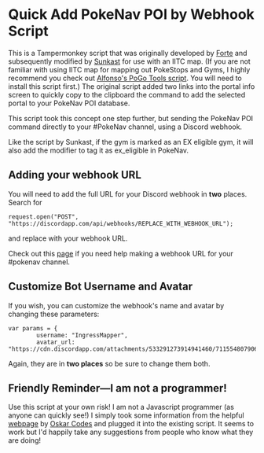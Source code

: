 # Quick Add PokeNav POI by Webhook Script

This is a Tampermonkey script that was originally developed by [Forte](https://github.com/pkmngots/iitc-plugins) and subsequently modified by [Sunkast](https://gist.github.com/sunkast/f38961398f91b7a31e4d29e46dd1264a) for use with an IITC map. (If you are not familiar with using IITC map for mapping out PokeStops and Gyms, I highly recommend you check out [Alfonso's PoGo Tools script](https://gitlab.com/AlfonsoML/pogo-s2/-/wikis/How-to-add-new-PoI-to-your-city). You will need to install this script first.) The original script added two links into the portal info screen to quickly copy to the clipboard the command to add the selected portal to your PokeNav POI database.

This script took this concept one step further, but sending the PokeNav POI command directly to your #PokeNav channel, using a Discord webhook.

Like the script by Sunkast, if the gym is marked as an EX eligible gym, it will also add the modifier to tag it as ex_eligible in PokeNav.

## Adding your webhook URL

You will need to add the full URL for your Discord webhook in **two** places. Search for
```
request.open("POST", "https://discordapp.com/api/webhooks/REPLACE_WITH_WEBHOOK_URL");
```
and replace with your webhook URL.

Check out this [page](https://support.discord.com/hc/en-us/articles/228383668-Intro-to-Webhooks?page=1) if you need help making a webhook URL for your #pokenav channel.

## Customize Bot Username and Avatar

If you wish, you can customize the webhook's name and avatar by changing these parameters:
```
var params = {
        username: "IngressMapper",
        avatar_url: "https://cdn.discordapp.com/attachments/533291273914941460/711554807906959411/IngressMapper.jpg",
```
Again, they are in **two places** so be sure to change them both.

## Friendly Reminder—I am not a programmer!

Use this script at your own risk! I am not a Javascript programmer (as anyone can quickly see!) I simply took some information from the helpful [webpage](https://dev.to/oskarcodes/send-automated-discord-messages-through-webhooks-using-javascript-1p01) by [Oskar Codes](https://github.com/oskar-codes) and plugged it into the existing script. It seems to work but I'd happily take any suggestions from people who know what they are doing!
